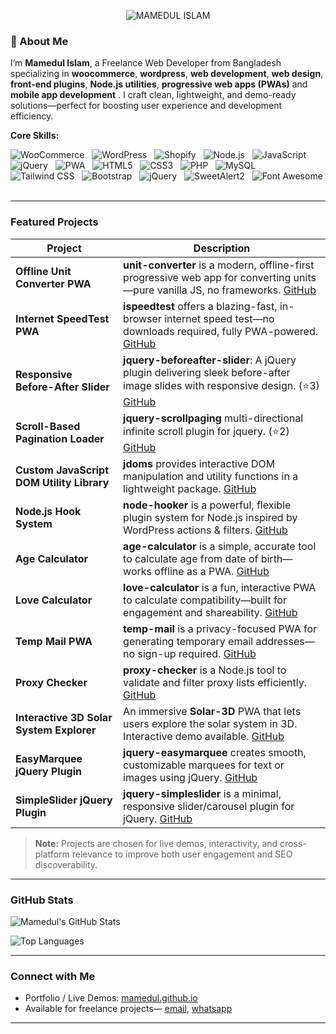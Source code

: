 <p align="center">
  <img src="https://readme-typing-svg.herokuapp.com?font=Roboto+Mono&size=24&color=00F&center=true&vCenter=true&width=600&lines=Hello%2C+I%27m+Mamedul+Islam.;Freelance+Web+Developer.;jQuery%2C+Node.js+%26+PWA+Enthusiast.;Wordpress+WooCommerce+Expert." alt="MAMEDUL ISLAM">
</p>

### 👋 About Me
I’m **Mamedul Islam**, a Freelance Web Developer from Bangladesh specializing in **woocommerce**, **wordpress**, **web development**, **web design**, **front-end plugins**, **Node.js utilities**,  **progressive web apps (PWAs)** and **mobile app development** . I craft clean, lightweight, and demo-ready solutions—perfect for boosting user experience and development efficiency.

**Core Skills:**  

![WooCommerce](https://img.shields.io/badge/WooCommerce-96588A?style=flat-square&logo=woocommerce&logoColor=white) &nbsp; ![WordPress](https://img.shields.io/badge/WordPress-21759B?style=flat-square&logo=wordpress&logoColor=white) &nbsp; 
![Shopify](https://img.shields.io/badge/Shopify-7AB55C?style=flat-square&logo=shopify&logoColor=white)  &nbsp; ![Node.js](https://img.shields.io/badge/Node.js-339933?style=flat-square&logo=nodedotjs&logoColor=white)  &nbsp; ![JavaScript](https://img.shields.io/badge/JavaScript-F7DF1E?style=flat-square&logo=javascript&logoColor=black)  &nbsp; ![jQuery](https://img.shields.io/badge/jQuery-0769AD?style=flat-square&logo=jquery&logoColor=white)  &nbsp; ![PWA](https://img.shields.io/badge/PWA-Material%20Design-orange?style=flat-square)  &nbsp; ![HTML5](https://img.shields.io/badge/HTML5-E34F26?style=flat-square&logo=html5&logoColor=white)  &nbsp; ![CSS3](https://img.shields.io/badge/CSS3-1572B6?style=flat-square&logo=css3&logoColor=white)  &nbsp; ![PHP](https://img.shields.io/badge/PHP-777BB4?style=flat-square&logo=php&logoColor=white)  &nbsp; ![MySQL](https://img.shields.io/badge/MySQL-4479A1?style=flat-square&logo=mysql&logoColor=white)  &nbsp; ![Tailwind CSS](https://img.shields.io/badge/Tailwind_CSS-38B2AC?style=flat-square&logo=tailwind-css&logoColor=white)  &nbsp; ![Bootstrap](https://img.shields.io/badge/Bootstrap-7952B3?style=flat-square&logo=bootstrap&logoColor=white) &nbsp; ![jQuery](https://img.shields.io/badge/jQuery-0769AD?style=flat-square&logo=jquery&logoColor=white)  &nbsp; ![SweetAlert2](https://img.shields.io/badge/SweetAlert2-FF6F61?style=flat-square&logo=sweetalert2&logoColor=white) &nbsp; ![Font Awesome](https://img.shields.io/badge/Font_Awesome-339AF0?style=flat-square&logo=font-awesome&logoColor=white) &nbsp; 


---

###  Featured Projects

| Project | Description |
|---------|-------------|
| **Offline Unit Converter PWA** | **unit-converter** is a modern, offline-first progressive web app for converting units—pure vanilla JS, no frameworks. [GitHub](https://github.com//unit-converter) |
| **Internet SpeedTest PWA** | **ispeedtest** offers a blazing-fast, in-browser internet speed test—no downloads required, fully PWA-powered. [GitHub](https://github.com/mamedul/ispeedtest) |
| **Responsive Before-After Slider** | **jquery-beforeafter-slider**: A jQuery plugin delivering sleek before-after image slides with responsive design. (⭐3) [GitHub](https://github.com/mamedul/jquery-beforeafter-slider) |
| **Scroll-Based Pagination Loader** | **jquery-scrollpaging** multi-directional infinite scroll plugin for jquery. (⭐2) [GitHub](https://github.com/mamedul/jquery-scrollpaging) |
| **Custom JavaScript DOM Utility Library** | **jdoms** provides interactive DOM manipulation and utility functions in a lightweight package. [GitHub](https://github.com/mamedul/jdoms) |
| **Node.js Hook System** | **node-hooker** is a powerful, flexible plugin system for Node.js inspired by WordPress actions & filters. [GitHub](https://github.com/mamedul/node-hooker) |
| **Age Calculator** | **age-calculator** is a simple, accurate tool to calculate age from date of birth—works offline as a PWA. [GitHub](https://github.com/mamedul/age-calculator) |
| **Love Calculator** | **love-calculator** is a fun, interactive PWA to calculate compatibility—built for engagement and shareability. [GitHub](https://github.com/mamedul/love-calculator) |
| **Temp Mail PWA** | **temp-mail** is a privacy-focused PWA for generating temporary email addresses—no sign-up required. [GitHub](https://github.com/mamedul/temp-mail) |
| **Proxy Checker** | **proxy-checker** is a Node.js tool to validate and filter proxy lists efficiently. [GitHub](https://github.com/mamedul/proxy-checker) |
| **Interactive 3D Solar System Explorer** | An immersive **Solar-3D** PWA that lets users explore the solar system in 3D. Interactive demo available. [GitHub](https://github.com/mamedul/solar-3d) |
| **EasyMarquee jQuery Plugin** | **jquery-easymarquee** creates smooth, customizable marquees for text or images using jQuery. [GitHub](https://github.com/mamedul/jquery-easymarquee) |
| **SimpleSlider jQuery Plugin** | **jquery-simpleslider** is a minimal, responsive slider/carousel plugin for jQuery. [GitHub](https://github.com/mamedul/jquery-simpleslider) |


> **Note:** Projects are chosen for live demos, interactivity, and cross-platform relevance to improve both user engagement and SEO discoverability.

---

###  GitHub Stats

![Mamedul's GitHub Stats](https://github-readme-stats.vercel.app/api?username=mamedul&show_icons=true&theme=radical&count_private=true)

![Top Languages](https://github-readme-stats.vercel.app/api/top-langs/?username=mamedul&layout=compact&theme=dark)

---

###  Connect with Me
- Portfolio / Live Demos: [mamedul.github.io](https://mamedul.github.io)  
- Available for freelance projects— [email](mailto:mailofmamedulislam@gmail.com), [whatsapp](https://wa.me/8801847406830)

---

